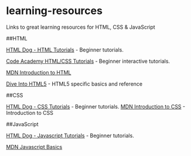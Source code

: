 # learning-resources
Links to great learning resources for HTML, CSS &amp; JavaScript

##HTML

[HTML Dog - HTML Tutorials](http://htmldog.com/guides/html/beginner/) - Beginner tutorials.

[Code Academy HTML/CSS Tutorials](https://www.codecademy.com/en/tracks/htmlcss) - Beginner interactive tutorials.

[MDN Introduction to HTML](https://developer.mozilla.org/en-US/Learn/HTML/Introduction_to_HTML)

[Dive Into HTML5](http://diveintohtml5.info/) - HTML5 specific basics and reference

##CSS

[HTML Dog - CSS Tutorials](http://htmldog.com/guides/css/beginner/) - Beginner tutorials.
[MDN Introduction to CSS](https://developer.mozilla.org/en-US/Learn/CSS/Introduction_to_CSS) - Introduction to CSS

##JavaScript

[HTML Dog - Javascript Tutorials](http://htmldog.com/guides/Javascript/beginner/) - Beginner tutorials.

[MDN Javascript Basics](https://developer.mozilla.org/en-US/Learn/Getting_started_with_the_web/JavaScript_basics)
